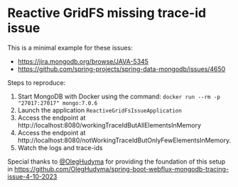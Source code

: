 # Reactive GridFS missing trace-id issue

This is a minimal example for these issues: 
- https://jira.mongodb.org/browse/JAVA-5345
- https://github.com/spring-projects/spring-data-mongodb/issues/4650

Steps to reproduce:

1. Start MongoDB with Docker using the command: ``docker run --rm -p "27017:27017" mongo:7.0.6``
2. Launch the application ``ReactiveGridFsIssueApplication``
3. Access the endpoint at http://localhost:8080/workingTraceIdButAllElementsInMemory
4. Access the endpoint at http://localhost:8080/notWorkingTraceIdButOnlyFewElementsInMemory.
5. Watch the logs and trace-ids

Special thanks to [@OlegHudyma](https://github.com/OlegHudyma) for providing the foundation of this setup in https://github.com/OlegHudyma/spring-boot-webflux-mongodb-tracing-issue-4-10-2023
